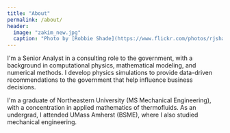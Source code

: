 ```yaml
---
title: "About"
permalink: /about/
header:
  image: "zakim_new.jpg"
  caption: "Photo by [Robbie Shade](https://www.flickr.com/photos/rjshade/9097726826/in/photolist-eRWee5-c99fDw-jusXkE-8T72vb-7pArAW-8T3VRT-dq8fNk-7bqEBv-gDujPQ-atNZBy-bSZ34X-9uATbV-nc3om2-7E17FL-5GkzZE-7PpN9q-m25WZk-48XWvp-bs7h2z-bYkXDJ-KKhJT-cD41P-8j6pFT-7VbP5E-hk16vk-7Q3MCY-7Nuk6A-62gDom-7VfxJ8-qEiy6i-8Wyiut-ETXKE-7Qifwp-9rZrL8-onhdz9-8i8iB6-e9FTX8-7E17G1-7E17Gh-ebVjdr-8VyCgu-7NpUcX-bs7hcr-FRKBo7-bs7hhv-aHfhnX-8f5cXt-7VbPNy-fwDNUb-8a7Pzd)"
---
```


I'm a Senior Analyst in a consulting role to the government, with a background in computational physics, mathematical modeling, and numerical methods.  I develop physics simulations to provide data-driven recommendations to the government that help influence business decisions.

I'm a graduate of Northeastern University (MS Mechanical Engineering), with a concentration in applied mathematics of thermofluids.  As an undergrad, I attended UMass Amherst (BSME), where I also studied mechanical engineering.




